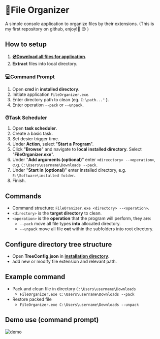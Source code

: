 # :floppy_disk:File Organizer

A simple console application to organize files by their extensions.
(This is my first repository on github, enjoy!:robot:  :blush: )
## How to setup
1. [**:cd:Download all files for application**](https://github.com/sean1832/Organizer/tree/master/FileOrganizer/deploy).
2. **Extract** files into local directory.

### :computer:Command Prompt 
1. Open **cmd** in **installed directory**.
2. Initiate application `FileOrganizer.exe`.
3. Enter directory path to clean (eg. `C:\path..."` ).
4. Enter operation `--pack` or `--unpack`.

### :alarm_clock:Task Scheduler
1. Open **task scheduler**.
2. Create a basic task.
3. Set desier trigger time.
4. Under **Action**, select "**Start a Program**".
5. Click "**Browse**" and navigate to **local installed directory**. Select "**FileOrganizer.exe**".
6. Under "**Add arguments (optional)**" enter `<direcctory> --<operation>`, e.g. `C:\Users\username\Downloads --pack`.
7. Under "**Start in (optional)**" enter installed directory, e.g. `E:\Software\installed folder`.
8. Finish.

## Commands
- Command structure: `FileOranizer.exe <directory> --<operation>`.
- `<directory>` is the **target directory** to clean.
- `<operation>` is the **operation** that the program will perform, they are:
	- `--pack` move all file types **into** allocated directory.
	- `--unpack` move all file **out** within the subfolders into root directory.

## Configure directory tree structure
- Open **TreeConfig.json** in [**installation directory**](https://github.com/sean1832/Organizer/tree/master/FileOrganizer/deploy).
- add new or modify file extension and relevant path.
## Example command
- Pack and clean file in directory `C:\Users\username\Downloads`
	- `FileOrganizer.exe C:\Users\username\Downloads --pack`
- Restore packed file
	- `FileOrganizer.exe C:\Users\username\Downloads --unpack`
## Demo use (command prompt)
![demo](pictures/Comand_Demo.gif)
<!--stackedit_data:
eyJoaXN0b3J5IjpbMTAxNjUyODg5MSwtMTI3MDU5MDEyOSwxMD
g2NjQwODI1LDE2ODM3NDk3MjcsNTQ2NzU5NjUwLC05OTU4MTQ2
OTcsMTE4OTQ5NzQ4M119
-->
